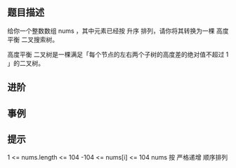 ## 题目描述

给你一个整数数组 nums ，其中元素已经按 升序 排列，请你将其转换为一棵 高度平衡 二叉搜索树。

高度平衡 二叉树是一棵满足「每个节点的左右两个子树的高度差的绝对值不超过 1 」的二叉树。

## 进阶

## 事例

## 提示

1 <= nums.length <= 104
-104 <= nums[i] <= 104
nums 按 严格递增 顺序排列
